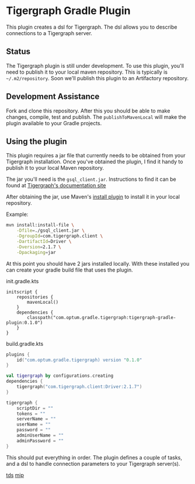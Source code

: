 # Tigergraph Gradle Plugin
This plugin creates a dsl for Tigergraph. The dsl allows you to describe
connections to a Tigergraph server.

## Status
The Tigergraph plugin is still under development. To use this plugin, you'll
need to publish it to your local maven repository. This is typically is
`~/.m2/repository`. Soon we'll publish this plugin to an Artifactory
repository.

## Development Assistance
Fork and clone this repository. After this you should be able to make changes,
compile, test and publish.  The `publishToMavenLocal` will make the plugin
available to your Gradle projects.

## Using the plugin
This plugin requires a jar file that currently needs to be obtained from your
Tigergraph installation. Once you've obtained the plugin, I find it handy to
publish it to your local Maven repository.

The jar you'll need is the `gsql_client.jar`. Instructions to find it can be
found at [Tigergraph's documentation site](tds)

After obtaining the jar, use Maven's [install plugin](mip) to install it in
your local repository.

Example:
```sh
mvn install:install-file \
    -Dfile=./gsql_client.jar \
    -DgroupId=com.tigergraph.client \
    -DartifactId=Driver \
    -Dversion=2.1.7 \
    -Dpackaging=jar
```

At this point you should have 2 jars installed locally. With these installed
you can create your gradle build file that uses the plugin.

init.gradle.kts
```
initscript {
    repositories {
        mavenLocal()
    }
    dependencies {
        classpath("com.optum.gradle.tigergraph:tigergraph-gradle-plugin:0.1.0")
    }
}
```

build.gradle.kts
```kts
plugins {
    id("com.optum.gradle.tigergraph) version "0.1.0"
}

val tigergraph by configurations.creating
dependencies {
    tigergraph("com.tigergraph.client:Driver:2.1.7")
}

tigergraph {
    scriptDir = ""
    tokens = ""
    serverName = ""
    userName = ""
    password = ""
    adminUserName = ""
    adminPassword = ""
}
```

This should put everything in order. The plugin defines a couple of tasks, and
a dsl to handle connection parameters to your Tigergraph server(s).







[tds](https://docs.tigergraph.com/dev/using-a-remote-gsql-client)
[mip](https://maven.apache.org/plugins/maven-install-plugin/examples/specific-local-repo.html)
